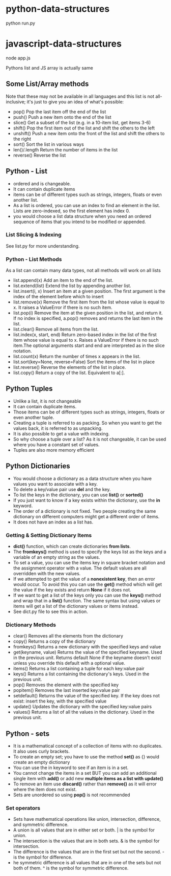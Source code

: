 # python-data-structures
python run.py
# javascript-data-structures
node app.js

Pythons list and JS array is actually same

## Some List/Array methods
Note that these may not be available in all languages and this list is not all-inclusive; it's just to give you an idea of what's possible:
- pop()	Pop the last item off the end of the list
- push()	Push a new item onto the end of the list
- slice()	Get a subset of the list (e.g. in a 10-item list, get items 3-6)
- shift()	Pop the first item out of the list and shift the others to the left
- unshift()	Push a new item onto the front of the list and shift the others to the right
- sort()	Sort the list in various ways
- len()/.length	Return the number of items in the list
- reverse()	Reverse the list

## Python - List
- ordered and is changeable.
- It can contain duplicate items
- items can be of different types such as strings, integers, floats or even another list.
- As a list is ordered, you can use an index to find an element in the list. Lists are zero-indexed, so the first element has index 0.
- you would choose a list data structure when you need an ordered sequence of items that you intend to be modified or appended.

### List Slicing & Indexing
See list.py for more understanding.

### Python - List Methods
As a list can contain many data types, not all methods will work on all lists
- list.append(x)	Add an item to the end of the list.
- list.extend(list)	Extend the list by appending another list.
- list.insert(i, x)	Insert an item at a given position. The first argument is the index of the element before which to insert
- list.remove(x)	Remove the first item from the list whose value is equal to x. It raises a ValueError if there is no such item.
- list.pop(i)	Remove the item at the given position in the list, and return it. If no index is specified, a.pop() removes and returns the last item in the list.
- list.clear()	Remove all items from the list.
- list.index(x, start, end)	Return zero-based index in the list of the first item whose value is equal to x. Raises a ValueError if there is no such item.The optional arguments start and end are interpreted as in the slice notation.
- list.count(x)	Return the number of times x appears in the list.
- list.sort(key=None, reverse=False)	Sort the items of the list in place
- list.reverse()	Reverse the elements of the list in place.
- list.copy()	Return a copy of the list. Equivalent to a[:].

## Python Tuples
- Unlike a list, it is not changeable
- It can contain duplicate items. 
- Those items can be of different types such as strings, integers, floats or even another tuple.
- Creating a tuple is referred to as packing. So when you want to get the values back, it is referred to as unpacking.
- It is also possible to get a value with indexing.
- So why choose a tuple over a list? As it is not changeable, it can be used where you have a constant set of values.
- Tuples are also more memory efficient

## Python Dictionaries
- You would choose a dictionary as a data structure when you have values you want to associate with a key.
- To delete a key/value pair use **del** and the key.
- To list the keys in the dictionary, you can use **list()** or **sorted()** 
- If you just want to know if a key exists within the dictionary, use the **in** keyword.
- The order of a dictionary is not fixed. Two people creating the same dictionary on different computers might get a different order of items. 
- It does not have an index as a list has.

### Getting & Setting Dictionary Items
- **dict()** function, which can create dictionaries **from lists**.
- The **fromkeys()** method is used to specify the keys list as the keys and a variable of an empty string as the values.
- To set a value, you can use the items key in square bracket notation and the assignment operator with a value. The default values are all overridden with the new values.
- If we attempted to get the value of a **nonexistent key**, then an error would occur. To avoid this you can use the **get()** method which will get the value if the key exists and return **None** if it does not.
- If we want to get a list of the keys only you can use the **keys()** method and wrap that in a **list()** function. The same syntax but using values or items will get a list of the dictionary values or items instead.
- See dict.py file to see this in action.

### Dictionary Methods
- clear()	Removes all the elements from the dictionary
- copy()	Returns a copy of the dictionary
- fromkeys()	Returns a new dictionary with the specified keys and value
- get(keyname, value)	Returns the value of the specified keyname. Used in the previous unit. Returns default None if the keyname doesn't exist unless you override this default with a optional value.
- items()	Returns a list containing a tuple for each key:value pair
- keys()	Returns a list containing the dictionary's keys. Used in the previous unit.
- pop()	Removes the element with the specified key
- popitem()	Removes the last inserted key:value pair
- setdefault()	Returns the value of the specified key. If the key does not exist: insert the key, with the specified value
- update()	Updates the dictionary with the specified key:value pairs
- values()	Returns a list of all the values in the dictionary. Used in the previous unit.

## Python - sets
- It is a mathematical concept of a collection of items with no duplicates. It also uses curly brackets.
- To create an empty set; you have to use the method **set()** as {} would create an empty dictionary
- You can use the in keyword to see if an item is in a set.
- You cannot change the items in a set BUT you can add an additional single item with **add()** or add new **multiple items as a list with update()**
- To remove an item use **discard()** rather than **remove()** as it will error where the item does not exist.
- Sets are unordered so using **pop()** is not recommended 

### Set operators
- Sets have mathematical operations like union, intersection, difference, and symmetric difference.
- A union is all values that are in either set or both. | is the symbol for union.
- The intersection is the values that are in both sets. & is the symbol for intersection.
- The difference is the values that are in the first set but not the second. - is the symbol for difference.
- he symmetric difference is all values that are in one of the sets but not both of them. ^ is the symbol for symmetric difference.